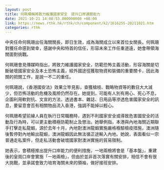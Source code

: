 ```yaml
---
layout: post
title: 何珮珊稱將致力維護國家安全　提升口岸通關能力
date: 2021-10-21 14:08:53.000000000 +08:00
link: https://news.rthk.hk/rthk/ch/component/k2/1616255-20211021.htm
categories: rthk
---
```


中央任命何珮珊出任海關關長，即日生效，成為海關成立以來首位女關長。何珮珊對獲任命感到榮幸，感謝中央和特首的信任，形容未來工作任重道遠，她會帶領海關面對挑戰。

何珮珊會見傳媒時指出，將致力維護國家安全，防範恐怖主義活動，形容海關是切斷破壞國家安全及本土恐怖主義，經外國途徑獲取物資和裝備的重要關卡，因此海關的把關工作，是說一不二的重任。

何珮珊說，《香港國安法》效果立竿見影，查獲槍枝、戰略物資等的數目大大減少，但恐怖活動的危機及風險仍然存在。她提到，可能有人別有用心、死心不息，企圖利用軟對抗、文宣的方法，透過書本、雜誌、日用品等滲透危害國家安全的訊息，要留意會否有相關物品流入香港，強調不能掉以輕心。

何珮珊希望前線人員在執行日常職務時，遇到不利國家安全或導致危害國安全的活動及行為時，可以更主動積極防範制止及懲治。她舉例指，本港與內地海關近期聯手打擊走私龍蝦，源於去年十月，內地對澳洲龍蝦實施嚴格檢驗檢疫措施，澳洲隨後暫停對內地輸出龍蝦，澳洲龍蝦因此無法循正途輸入內地。她說，表面看似一宗普通走私案件，但走私活動會破壞國家對澳洲實施的貿易限制。

她表示，會積極推出提升口岸能力的便利措施，一地兩檢將會是「基本盤」，重建後的皇崗口岸會實施「一地兩檢」，但由於並非首次落實有關安排，相信不會有很大挑戰，並承諾會致力培育海關未來的領袖，做好接班安排。
